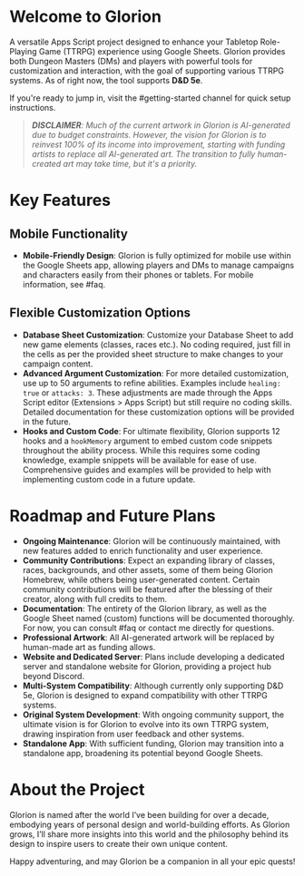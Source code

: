 # Welcome to Glorion
A versatile Apps Script project designed to enhance your Tabletop Role-Playing Game (TTRPG) experience using Google Sheets. Glorion provides both Dungeon Masters (DMs) and players with powerful tools for customization and interaction, with the goal of supporting various TTRPG systems. As of right now, the tool supports **D&D 5e**.

If you're ready to jump in, visit the #getting-started channel for quick setup instructions.

> ***DISCLAIMER**: Much of the current artwork in Glorion is AI-generated due to budget constraints. However, the vision for Glorion is to reinvest 100% of its income into improvement, starting with funding artists to replace all AI-generated art. The transition to fully human-created art may take time, but it's a priority.*

# Key Features
## Mobile Functionality
- **Mobile-Friendly Design**: Glorion is fully optimized for mobile use within the Google Sheets app, allowing players and DMs to manage campaigns and characters easily from their phones or tablets. For mobile information, see #faq.

## Flexible Customization Options
- **Database Sheet Customization**: Customize your Database Sheet to add new game elements (classes, races etc.). No coding required, just fill in the cells as per the provided sheet structure to make changes to your campaign content.
- **Advanced Argument Customization**: For more detailed customization, use up to 50 arguments to refine abilities. Examples include `healing: true` or `attacks: 3`. These adjustments are made through the Apps Script editor (Extensions > Apps Script) but still require no coding skills. Detailed documentation for these customization options will be provided in the future.
- **Hooks and Custom Code**: For ultimate flexibility, Glorion supports 12 hooks and a `hookMemory` argument to embed custom code snippets throughout the ability process. While this requires some coding knowledge, example snippets will be available for ease of use. Comprehensive guides and examples will be provided to help with implementing custom code in a future update.

# Roadmap and Future Plans
- **Ongoing Maintenance**: Glorion will be continuously maintained, with new features added to enrich functionality and user experience.
- **Community Contributions**: Expect an expanding library of classes, races, backgrounds, and other assets, some of them being Glorion Homebrew, while others being user-generated content. Certain community contributions will be featured after the blessing of their creator, along with full credits to them.
- **Documentation**: The entirety of the Glorion library, as well as the Google Sheet named (custom) functions will be documented thoroughly. For now, you can consult #faq or contact me directly for questions.
- **Professional Artwork**: All AI-generated artwork will be replaced by human-made art as funding allows.
- **Website and Dedicated Server**: Plans include developing a dedicated server and standalone website for Glorion, providing a project hub beyond Discord.
- **Multi-System Compatibility**: Although currently only supporting D&D 5e, Glorion is designed to expand compatibility with other TTRPG systems.
- **Original System Development**: With ongoing community support, the ultimate vision is for Glorion to evolve into its own TTRPG system, drawing inspiration from user feedback and other systems.
- **Standalone App**: With sufficient funding, Glorion may transition into a standalone app, broadening its potential beyond Google Sheets.

# About the Project
Glorion is named after the world I’ve been building for over a decade, embodying years of personal design and world-building efforts. As Glorion grows, I’ll share more insights into this world and the philosophy behind its design to inspire users to create their own unique content.

Happy adventuring, and may Glorion be a companion in all your epic quests!
